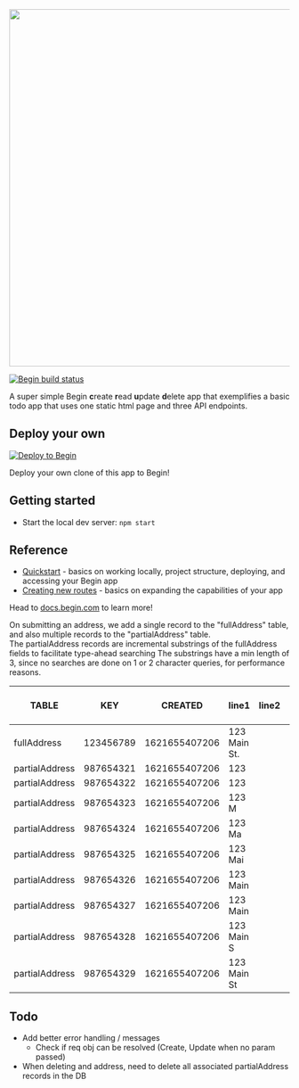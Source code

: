 <img src="https://static.begin.app/node-crud/readme-banner.png" width="641">

[![Begin build status](https://buildstatus.begin.app/goat-xf2/status.svg)](https://begin.com)

A super simple Begin **c**reate **r**ead **u**pdate **d**elete app that exemplifies a basic todo app that uses one static html page and three API endpoints.

## Deploy your own

[![Deploy to Begin](https://static.begin.com/deploy-to-begin.svg)](https://begin.com/apps/create?template=https://github.com/begin-examples/node-crud)

Deploy your own clone of this app to Begin!

## Getting started

- Start the local dev server: `npm start`

## Reference

- [Quickstart](https://docs.begin.com/en/guides/quickstart/) - basics on working locally, project structure, deploying, and accessing your Begin app
- [Creating new routes](https://docs.begin.com/en/functions/creating-new-functions) - basics on expanding the capabilities of your app

Head to [docs.begin.com](https://docs.begin.com/) to learn more!


On submitting an address, we add a single record to the "fullAddress" table, and also multiple records to the "partialAddress" table.  
The partialAddress records are incremental substrings of the fullAddress fields to facilitate type-ahead searching 
The substrings have a min length of 3, since no searches are done on 1 or 2 character queries, for performance reasons.  

| TABLE          | KEY       | CREATED       | line1        | line2 | city     | state | zip   | FULL ADDRESS (FK) |
|----------------|-----------|---------------|--------------|-------|----------|-------|-------|-------------------|
| fullAddress    | 123456789 | 1621655407206 | 123 Main St. |       | Hartford | CT    | 06103 |                   |
| partialAddress | 987654321 | 1621655407206 | 123          |       | Har      |       | 061   | 123456789         |
| partialAddress | 987654322 | 1621655407206 | 123          |       | Hart     |       | 0610  | 123456789         |
| partialAddress | 987654323 | 1621655407206 | 123 M        |       | Hartf    |       |       | 123456789         |
| partialAddress | 987654324 | 1621655407206 | 123 Ma       |       | Hartfo   |       |       | 123456789         |
| partialAddress | 987654325 | 1621655407206 | 123 Mai      |       | Hartfor  |       |       | 123456789         |
| partialAddress | 987654326 | 1621655407206 | 123 Main     |       |          |       |       | 123456789         |
| partialAddress | 987654327 | 1621655407206 | 123 Main     |       |          |       |       | 123456789         |
| partialAddress | 987654328 | 1621655407206 | 123 Main S   |       |          |       |       | 123456789         |
| partialAddress | 987654329 | 1621655407206 | 123 Main St  |       |          |       |       | 123456789         |



## Todo
- Add better error handling / messages 
  - Check if req obj can be resolved (Create, Update when no param passed)
- When deleting and address, need to delete all associated partialAddress records in the DB
